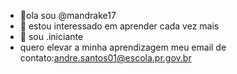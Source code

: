 - 👋ola sou  @mandrake17
- 👀 estou interessado em aprender cada vez mais
- 🌱 sou  .iniciante
- quero elevar a minha aprendizagem
meu email de contato:andre.santos01@escola.pr.gov.br
<!---
mandrake17/mandrake17 is a ✨ special ✨ repository because its `README.md` (this file) appears on your GitHub profile.
You can click the Preview link to take a look at your changes.
--->
